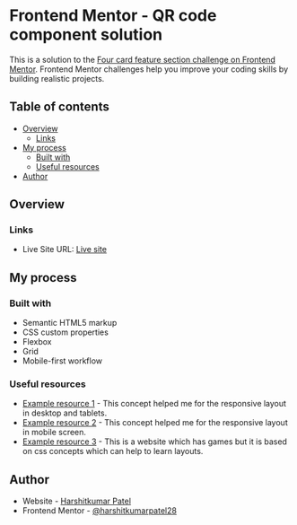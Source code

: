 # Frontend Mentor - QR code component solution

This is a solution to the [Four card feature section challenge on Frontend Mentor](https://www.frontendmentor.io/challenges/four-card-feature-section-weK1eFYK). Frontend Mentor challenges help you improve your coding skills by building realistic projects.

## Table of contents

- [Overview](#overview)
  - [Links](#links)
- [My process](#my-process)
  - [Built with](#built-with)
  - [Useful resources](#useful-resources)
- [Author](#author)

## Overview

### Links
- Live Site URL: [Live site](https://harshitkumarpatel28.github.io/four-card-feature-section-master/)

## My process

### Built with

- Semantic HTML5 markup
- CSS custom properties
- Flexbox
- Grid
- Mobile-first workflow

### Useful resources

- [Example resource 1](https://css-tricks.com/snippets/css/complete-guide-grid/) - This concept helped me for the responsive layout in desktop and tablets.
- [Example resource 2](https://css-tricks.com/snippets/css/a-guide-to-flexbox/) - This concept helped me for the responsive layout in mobile screen.
- [Example resource 3](https://codepip.com/games/) - This is a website which has games but it is based on css concepts which can help to learn layouts.


## Author

- Website - [Harshitkumar Patel](https://harshitkumarpatel.co.uk)
- Frontend Mentor - [@harshitkumarpatel28](https://www.frontendmentor.io/profile/harshitkumarpatel28)
